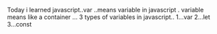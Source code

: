 Today i learned javascript..var ..means variable in javascript .
variable means like a container ...
3 types of variables in javascript..
1...var 
2...let 
3...const



